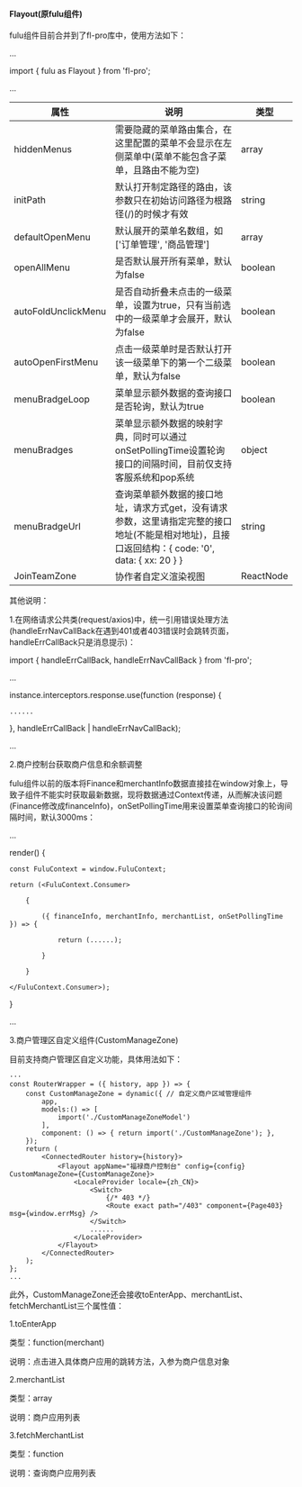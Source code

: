 #### Flayout(原fulu组件)

fulu组件目前合并到了fl-pro库中，使用方法如下：

...

import { fulu as Flayout } from 'fl-pro';

...

|           属性     |说明                         |类型|
|----------------|-------------------------------|-----------------------------|
|hiddenMenus|需要隐藏的菜单路由集合，在这里配置的菜单不会显示在左侧菜单中(菜单不能包含子菜单，且路由不能为空)|array|
|initPath|默认打开制定路径的路由，该参数只在初始访问路径为根路径(/)的时候才有效|string|
|defaultOpenMenu|默认展开的菜单名数组，如['订单管理', '商品管理']|array|
|openAllMenu|是否默认展开所有菜单，默认为false            |boolean          |
|autoFoldUnclickMenu|是否自动折叠未点击的一级菜单，设置为true，只有当前选中的一级菜单才会展开，默认为false |boolean          |
|autoOpenFirstMenu|点击一级菜单时是否默认打开该一级菜单下的第一个二级菜单，默认为false           |boolean           |
|menuBradgeLoop|菜单显示额外数据的查询接口是否轮询，默认为true|boolean|
|menuBradges|菜单显示额外数据的映射字典，同时可以通过onSetPollingTime设置轮询接口的间隔时间，目前仅支持客服系统和pop系统          |object           |
|menuBradgeUrl|查询菜单额外数据的接口地址，请求方式get，没有请求参数，这里请指定完整的接口地址(不能是相对地址)，且接口返回结构：{ code: '0', data: { xx: 20 } }        |string           |
|JoinTeamZone|协作者自定义渲染视图|ReactNode|


其他说明：

1.在网络请求公共类(request/axios)中，统一引用错误处理方法(handleErrNavCallBack在遇到401或者403错误时会跳转页面，handleErrCallBack只是消息提示)：


import { handleErrCallBack, handleErrNavCallBack } from 'fl-pro';

...

instance.interceptors.response.use(function (response) {

    ......

}, handleErrCallBack | handleErrNavCallBack);

...


2.商户控制台获取商户信息和余额调整

fulu组件以前的版本将Finance和merchantInfo数据直接挂在window对象上，导致子组件不能实时获取最新数据，现将数据通过Context传递，从而解决该问题(Finance修改成financeInfo)，onSetPollingTime用来设置菜单查询接口的轮询间隔时间，默认3000ms：

...

render() {

    const FuluContext = window.FuluContext;

    return (<FuluContext.Consumer>

        {

            ({ financeInfo, merchantInfo, merchantList, onSetPollingTime }) => {

                return (......);

            }

        }

    </FuluContext.Consumer>);

}

...


3.商户管理区自定义组件(CustomManageZone)

目前支持商户管理区自定义功能，具体用法如下：

```
···
const RouterWrapper = ({ history, app }) => {
    const CustomManageZone = dynamic({ // 自定义商户区域管理组件
        app,
        models:() => [
            import('./CustomManageZoneModel')
        ],
        component: () => { return import('./CustomManageZone'); },
    });
    return (
        <ConnectedRouter history={history}>
            <Flayout appName="福禄商户控制台" config={config} CustomManageZone={CustomManageZone}>
                <LocaleProvider locale={zh_CN}>
                    <Switch>
                        {/* 403 */}
                        <Route exact path="/403" component={Page403} msg={window.errMsg} />
                    </Switch>
                    ......
                </LocaleProvider>
            </Flayout>
        </ConnectedRouter>
    );
};
...
```

此外，CustomManageZone还会接收toEnterApp、merchantList、fetchMerchantList三个属性值：

1.toEnterApp

类型：function(merchant)

说明：点击进入具体商户应用的跳转方法，入参为商户信息对象


2.merchantList

类型：array

说明：商户应用列表

3.fetchMerchantList


类型：function

说明：查询商户应用列表